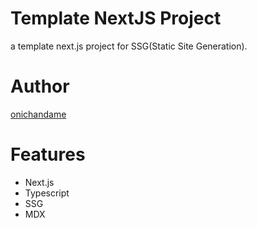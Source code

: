 # Template NextJS Project

a template next.js project for SSG(Static Site Generation).

# Author

[onichandame](https://github.com/onichandame)

# Features

- Next.js
- Typescript
- SSG
- MDX
